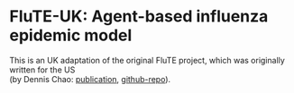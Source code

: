 # FluTE-UK: Agent-based influenza epidemic model

This is an UK adaptation of the original FluTE project, which was originally written for the US<br/> (by Dennis Chao: [publication](https://www.ncbi.nlm.nih.gov/pmc/articles/PMC2813259/pdf/pcbi.1000656.pdf), [github-repo](https://github.com/dlchao/FluTE)).
